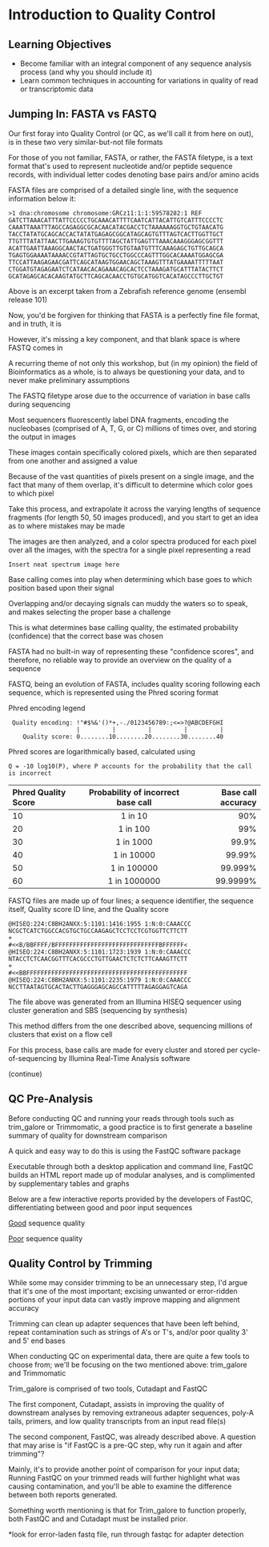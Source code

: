 # Introduction to Quality Control

## Learning Objectives

* Become familiar with an integral component of any sequence analysis process (and why you should include it)
* Learn common techniques in accounting for variations in quality of read or transcriptomic data

## Jumping In: FASTA vs FASTQ

Our first foray into Quality Control (or QC, as we'll call it from here on out), is in these two very similar-but-not file formats

For those of you not familiar, FASTA, or rather, the FASTA filetype, is a text format that's used to represent nucleotide and/or peptide sequence records, with individual letter codes denoting base pairs and/or amino acids

FASTA files are comprised of a detailed single line, with the sequence information below it:

```
>1 dna:chromosome chromosome:GRCz11:1:1:59578282:1 REF
GATCTTAAACATTTATTCCCCCTGCAAACATTTTCAATCATTACATTGTCATTTCCCCTC
CAAATTAAATTTAGCCAGAGGCGCACAACATACGACCTCTAAAAAAGGTGCTGTAACATG
TACCTATATGCAGCACCACTATATGAGAGCGGCATAGCAGTGTTTAGTCACTTGGTTGCT
TTGTTTATATTAACTTGAAAGTGTGTTTTAGCTATTGAGTTTAAACAAAGGGAGCGGTTT
ACATTGAATTAAAGGCAACTACTGATGGGTTGTGTAATGTTTCAAAGAGCTGTTGCAGCA
TGAGTGGAAAATAAAACCGTATTAGTGCTGCCTGGCCCAGTTTGGCACAAAATGGAGCGA
TTCCATTAAGAGAACGATTCAGCATAAGTGGAACAGCTAAAGTTTATGAAAATTTTTAAT
CTGGATGTAGAGAATCTCATAACACAGAAACAGCACTCCTAAAGATGCATTTATACTTCT
GCATAGAGCACACAAGTATGCTTCAGCACAACCTGTGCATGGTCACATAGCCCTTGCTGT
```

Above is an excerpt taken from a Zebrafish reference genome (ensembl release 101)

Now, you'd be forgiven for thinking that FASTA is a perfectly fine file format, and in truth, it is

However, it's missing a key component, and that blank space is where FASTQ comes in

A recurring theme of not only this workshop, but (in my opinion) the field of Bioinformatics as a whole,
is to always be questioning your data, and to never make preliminary assumptions

The FASTQ filetype arose due to the occurrence of variation in base calls during sequencing

Most sequencers fluorescently label DNA fragments, encoding the nucleobases (comprised of A, T, G, or C) millions of times over, and storing the output in images 

These images contain specifically colored pixels, which are then separated from one another and assigned a value

Because of the vast quantities of pixels present on a single image, and the fact that many of them overlap, it's difficult to determine which color goes to which pixel

Take this process, and extrapolate it across the varying lengths of sequence fragments (for length 50, 50 images produced), and you start to get an idea as to where mistakes may be made

The images are then analyzed, and a color spectra produced for each pixel over all the images, with the spectra for a single pixel representing a read

```
Insert neat spectrum image here
```

Base calling comes into play when determining which base goes to which position based upon their signal

Overlapping and/or decaying signals can muddy the waters so to speak, and makes selecting the proper base a challenge

This is what determines base calling quality, the estimated probability (confidence) that the correct base was chosen

FASTA had no built-in way of representing these "confidence scores", and therefore, no reliable way to provide an overview on the quality of a sequence

FASTQ, being an evolution of FASTA, includes quality scoring following each sequence, which is represented using the Phred scoring format

Phred encoding legend
```
 Quality encoding: !"#$%&'()*+,-./0123456789:;<=>?@ABCDEFGHI
                   |         |         |         |         |
    Quality score: 0........10........20........30........40 
```
Phred scores are logarithmically based, calculated using
```
Q = -10 log10(P), where P accounts for the probability that the call is incorrect
```
 Phred Quality Score | Probability of incorrect base call | Base call accuracy 
 :------------------ | :--------------------------------: | -----------------: 
 10 | 1 in 10 | 90% 
 20 | 1 in 100 | 99% 
 30 | 1 in 1000 | 99.9% 
 40 | 1 in 10000 | 99.99% 
 50 | 1 in 100000 | 99.999% 
 60 | 1 in 1000000 | 99.9999% 

FASTQ files are made up of four lines; a sequence identifier, 
the sequence itself, Quality score ID line, and the Quality score

```
@HISEQ:224:C8BH2ANXX:5:1101:1416:1955 1:N:0:CAAACCC
NCGCTCATCTGGCCACGTGCTGCCAAGAGCTCCTCCTCGTGGTTCTTCTT
+
#<<B/BBFFFF/BFFFFFFFFFFFFFFFFFFFFFFFFFFFFFBFFFFFF<
@HISEQ:224:C8BH2ANXX:5:1101:1723:1939 1:N:0:CAAACCC
NTACCTCTCAACGGTTTCACGCCCTGTTGAACTCTCTCTTCAAAGTTCTT
+
#<<BBFFFFFFFFFFFFFFFFFFFFFFFFFFFFFFFFFFFFFFFFFFFFF
@HISEQ:224:C8BH2ANXX:5:1101:2235:1979 1:N:0:CAAACCC
NCCTTAATAGTGCACTACTTGAGGGAGCAGCCATTTTTAGAGGAGTCAGA
```

The file above was generated from an Illumina HISEQ sequencer using
cluster generation and SBS (sequencing by synthesis)

This method differs from the one described above, sequencing millions of clusters that exist on a flow cell

For this process, base calls are made for every cluster and stored per cycle-of-sequencing by Illumina Real-Time Analysis software

(continue)

## QC Pre-Analysis

Before conducting QC and running your reads through tools such as trim_galore or Trimmomatic, a good practice is to first generate a baseline summary of quality for downstream comparison

A quick and easy way to do this is using the FastQC software package

Executable through both a desktop application and command line, FastQC builds an HTML report made up of modular analyses, and is complimented by supplementary tables and graphs

Below are a few interactive reports provided by the developers of FastQC, differentiating between good and poor input sequences

[Good](https://www.bioinformatics.babraham.ac.uk/projects/fastqc/good_sequence_short_fastqc.html) sequence quality

[Poor](https://www.bioinformatics.babraham.ac.uk/projects/fastqc/bad_sequence_fastqc.html) sequence quality

## Quality Control by Trimming

While some may consider trimming to be an unnecessary step, I'd argue that it's one of the most important; excising unwanted or error-ridden portions of your input data can vastly improve mapping and alignment accuracy

Trimming can clean up adapter sequences that have been left behind, repeat contamination such as strings of A's or T's, and/or poor quality 3' and 5' end bases

When conducting QC on experimental data, there are quite a few tools to choose from; we'll be focusing on the two mentioned above: trim_galore and Trimmomatic

Trim_galore is comprised of two tools, Cutadapt and FastQC

The first component, Cutadapt, assists in improving the quality of downstream analyses by removing extraneous adapter sequences, poly-A tails, primers, and low quality transcripts from an input read file(s)

The second component, FastQC, was already described above. A question that may arise is "if FastQC is a pre-QC step, why run it again and after trimming"? 

Mainly, it's to provide another point of comparison for your input data; Running FastQC on your trimmed reads will further highlight what was causing contamination, and you'll be able to examine the difference between both reports generated.

Something worth mentioning is that for Trim_galore to function properly, both FastQC and and Cutadapt must be installed prior.

*look for error-laden fastq file, run through fastqc for adapter detection